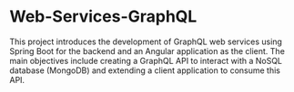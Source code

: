 # Web-Services-GraphQL

This project introduces the development of GraphQL web services using Spring Boot for the backend and an Angular application as the client. The main objectives include creating a GraphQL API to interact with a NoSQL database (MongoDB) and extending a client application to consume this API.

